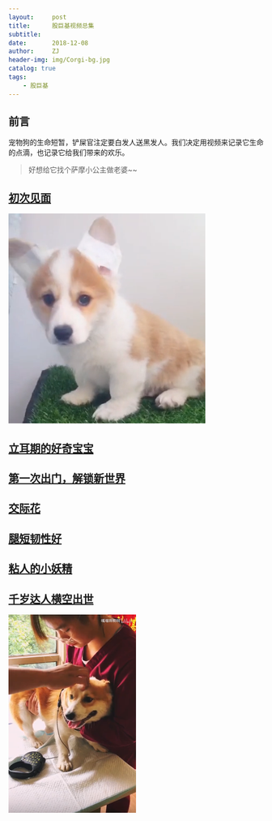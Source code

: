 ```yaml
---
layout:     post
title:      股巨基视频总集
subtitle:   
date:       2018-12-08
author:     ZJ
header-img: img/Corgi-bg.jpg
catalog: true
tags:
    - 股巨基
---
```


## 前言

宠物狗的生命短暂，铲屎官注定要白发人送黑发人。我们决定用视频来记录它生命的点滴，也记录它给我们带来的欢乐。
>好想给它找个萨摩小公主做老婆~~


## [初次见面](https://www.bilibili.com/video/av28801103?from=search&seid=12428444776009666905 "奶声奶气学狼叫")
![](/img/股巨基-1.PNG)

## [立耳期的好奇宝宝](https://www.bilibili.com/video/av30731768?from=search&seid=17970021055181035218)

## [第一次出门，解锁新世界](https://www.bilibili.com/video/av28905160?from=search&seid=17970021055181035218)

## [交际花](https://www.bilibili.com/video/av36668715?from=search&seid=17970021055181035218)

## [腿短韧性好](https://www.bilibili.com/video/av28198063?from=search&seid=17970021055181035218)

## [粘人的小妖精](https://www.bilibili.com/video/av31192141?from=search&seid=17970021055181035218)

## [千岁达人横空出世](https://www.bilibili.com/video/av32249042?from=search&seid=17224821027464688745 "绝育手术记录")
![](/img/股巨基-2.PNG)




